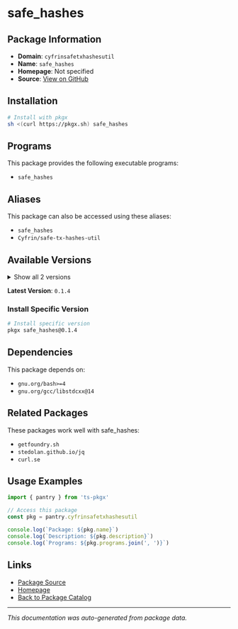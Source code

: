 # safe_hashes

>

## Package Information

- **Domain**: `cyfrinsafetxhashesutil`
- **Name**: `safe_hashes`
- **Homepage**: Not specified
- **Source**: [View on GitHub](https://github.com/pkgxdev/pantry/tree/main/projects/github.com/Cyfrin/safe-tx-hashes-util/package.yml)

## Installation

```bash
# Install with pkgx
sh <(curl https://pkgx.sh) safe_hashes
```

## Programs

This package provides the following executable programs:

- `safe_hashes`

## Aliases

This package can also be accessed using these aliases:

- `safe_hashes`
- `Cyfrin/safe-tx-hashes-util`

## Available Versions

<details>
<summary>Show all 2 versions</summary>

- `0.1.4`, `0.1.3`

</details>

**Latest Version**: `0.1.4`

### Install Specific Version

```bash
# Install specific version
pkgx safe_hashes@0.1.4
```

## Dependencies

This package depends on:

- `gnu.org/bash>=4`
- `gnu.org/gcc/libstdcxx@14`

## Related Packages

These packages work well with safe_hashes:

- `getfoundry.sh`
- `stedolan.github.io/jq`
- `curl.se`

## Usage Examples

```typescript
import { pantry } from 'ts-pkgx'

// Access this package
const pkg = pantry.cyfrinsafetxhashesutil

console.log(`Package: ${pkg.name}`)
console.log(`Description: ${pkg.description}`)
console.log(`Programs: ${pkg.programs.join(', ')}`)
```

## Links

- [Package Source](https://github.com/pkgxdev/pantry/tree/main/projects/github.com/Cyfrin/safe-tx-hashes-util/package.yml)
- [Homepage](#)
- [Back to Package Catalog](../package-catalog.md)

---

*This documentation was auto-generated from package data.*
